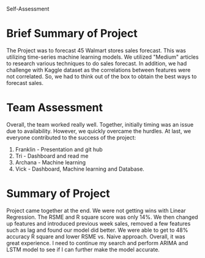Self-Assessment 

# Brief Summary of Project
The Project was to forecast 45 Walmart stores sales forecast.  This was utilizing time-series machine learning models.  We utilized "Medium" articles to research various techniques to do sales forecast.  In addition, we had challenge with Kaggle dataset as the correlations between features were not correlated.  So, we had to think out of the box to obtain the best ways to forecast sales. 

# Team Assessment
Overall, the team worked really well.  Together, initially timing was an issue due to availability.  However, we quickly overcame the hurdles.  At last, we everyone contributed to the success of the project:
1) Franklin - Presentation and git hub
2) Tri - Dashboard and read me
3) Archana - Machine learning
4) Vick - Dashboard, Machine learning and Database.

# Summary of Project 

Project came together at the end.  We were not getting wins with Linear Regression.  The RSME and R square score was only 14%.  We then changed up features and introduced previous week sales, removed a few features such as lag and found our model did better.  We were able to get to 48% accuracy R square and lower RSME vs. Naive approach.  Overall, it was great experience.  I need to continue my search and perform ARIMA and LSTM model to see if I can further make the model accurate. 
